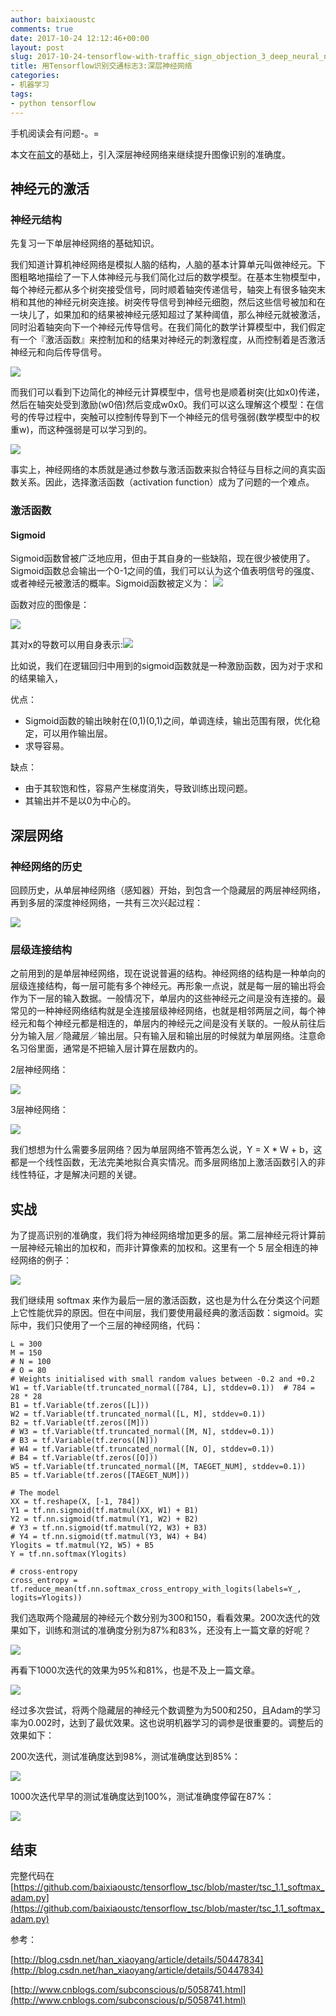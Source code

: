 ```yaml
---
author: baixiaoustc
comments: true
date: 2017-10-24 12:12:46+00:00
layout: post
slug: 2017-10-24-tensorflow-with-traffic_sign_objection_3_deep_neural_networks
title: 用Tensorflow识别交通标志3:深层神经网络
categories:
- 机器学习
tags:
- python tensorflow
---
```



手机阅读会有问题-。=

本文在[前文](http://baixiaoustc.com/2017/10/21/2017-10-21-tensorflow-with-traffic_sign_objection_2_optimizer_selection/)的基础上，引入深层神经网络来继续提升图像识别的准确度。

## 神经元的激活

### 神经元结构

先复习一下单层神经网络的基础知识。

我们知道计算机神经网络是模拟人脑的结构，人脑的基本计算单元叫做神经元。下图粗略地描绘了一下人体神经元与我们简化过后的数学模型。在基本生物模型中，每个神经元都从多个树突接受信号，同时顺着轴突传递信号，轴突上有很多轴突末梢和其他的神经元树突连接。树突传导信号到神经元细胞，然后这些信号被加和在一块儿了，如果加和的结果被神经元感知超过了某种阈值，那么神经元就被激活，同时沿着轴突向下一个神经元传导信号。在我们简化的数学计算模型中，我们假定有一个『激活函数』来控制加和的结果对神经元的刺激程度，从而控制着是否激活神经元和向后传导信号。

![](http://cs231n.github.io/assets/nn1/neuron.png)

而我们可以看到下边简化的神经元计算模型中，信号也是顺着树突(比如x0)传递，然后在轴突处受到激励(w0倍)然后变成w0x0。我们可以这么理解这个模型：在信号的传导过程中，突触可以控制传导到下一个神经元的信号强弱(数学模型中的权重w)，而这种强弱是可以学习到的。

![](http://cs231n.github.io/assets/nn1/neuron_model.jpeg)

事实上，神经网络的本质就是通过参数与激活函数来拟合特征与目标之间的真实函数关系。因此，选择激活函数（activation function）成为了问题的一个难点。

### 激活函数

#### Sigmoid

Sigmoid函数曾被广泛地应用，但由于其自身的一些缺陷，现在很少被使用了。Sigmoid函数总会输出一个0-1之间的值，我们可以认为这个值表明信号的强度、或者神经元被激活的概率。Sigmoid函数被定义为：
![](https://gss3.bdstatic.com/-Po3dSag_xI4khGkpoWK1HF6hhy/baike/s%3D99/sign=a46bd6f1dd33c895a27e9472d01340df/0df3d7ca7bcb0a4659502a5f6f63f6246b60af62.jpg)

函数对应的图像是：

![](http://cs231n.github.io/assets/nn1/sigmoid.jpeg)

其对x的导数可以用自身表示:![](https://gss1.bdstatic.com/-vo3dSag_xI4khGkpoWK1HF6hhy/baike/s%3D236/sign=375012cedfca7bcb797bc02c88086b3f/64380cd7912397dde41ab3095182b2b7d0a2875f.jpg)


比如说，我们在逻辑回归中用到的sigmoid函数就是一种激励函数，因为对于求和的结果输入，

优点：

* Sigmoid函数的输出映射在(0,1)(0,1)之间，单调连续，输出范围有限，优化稳定，可以用作输出层。
* 求导容易。

缺点：

* 由于其软饱和性，容易产生梯度消失，导致训练出现问题。
* 其输出并不是以0为中心的。

## 深层网络

### 神经网络的历史

回顾历史，从单层神经网络（感知器）开始，到包含一个隐藏层的两层神经网络，再到多层的深度神经网络，一共有三次兴起过程：

![](http://images2015.cnblogs.com/blog/673793/201512/673793-20151228170208120-1856567090.jpg)

### 层级连接结构

之前用到的是单层神经网络，现在说说普遍的结构。神经网络的结构是一种单向的层级连接结构，每一层可能有多个神经元。再形象一点说，就是每一层的输出将会作为下一层的输入数据。一般情况下，单层内的这些神经元之间是没有连接的。最常见的一种神经网络结构就是全连接层级神经网络，也就是相邻两层之间，每个神经元和每个神经元都是相连的，单层内的神经元之间是没有关联的。一般从前往后分为输入层／隐藏层／输出层。只有输入层和输出层的时候就为单层网络。注意命名习俗里面，通常是不把输入层计算在层数内的。

2层神经网络：

 ![](http://cs231n.github.io/assets/nn1/neural_net.jpeg)
 
3层神经网络：

 ![](http://cs231n.github.io/assets/nn1/neural_net2.jpeg)
 
我们想想为什么需要多层网络？因为单层网络不管再怎么说，Y = X * W + b，这都是一个线性函数，无法完美地拟合真实情况。而多层网络加上激活函数引入的非线性特征，才是解决问题的关键。

## 实战

为了提高识别的准确度，我们将为神经网络增加更多的层。第二层神经元将计算前一层神经元输出的加权和，而非计算像素的加权和。这里有一个 5 层全相连的神经网络的例子：

![](http://oiz85bhef.bkt.clouddn.com/image/Jietu20171024-192925.jpg)

我们继续用 softmax 来作为最后一层的激活函数，这也是为什么在分类这个问题上它性能优异的原因。但在中间层，我们要使用最经典的激活函数：sigmoid。实际中，我们只使用了一个三层的神经网络，代码：

	L = 300
	M = 150
	# N = 100
	# O = 80
	# Weights initialised with small random values between -0.2 and +0.2
	W1 = tf.Variable(tf.truncated_normal([784, L], stddev=0.1))  # 784 = 28 * 28
	B1 = tf.Variable(tf.zeros([L]))
	W2 = tf.Variable(tf.truncated_normal([L, M], stddev=0.1))
	B2 = tf.Variable(tf.zeros([M]))
	# W3 = tf.Variable(tf.truncated_normal([M, N], stddev=0.1))
	# B3 = tf.Variable(tf.zeros([N]))
	# W4 = tf.Variable(tf.truncated_normal([N, O], stddev=0.1))
	# B4 = tf.Variable(tf.zeros([O]))
	W5 = tf.Variable(tf.truncated_normal([M, TAEGET_NUM], stddev=0.1))
	B5 = tf.Variable(tf.zeros([TAEGET_NUM]))
	
	# The model
	XX = tf.reshape(X, [-1, 784])
	Y1 = tf.nn.sigmoid(tf.matmul(XX, W1) + B1)
	Y2 = tf.nn.sigmoid(tf.matmul(Y1, W2) + B2)
	# Y3 = tf.nn.sigmoid(tf.matmul(Y2, W3) + B3)
	# Y4 = tf.nn.sigmoid(tf.matmul(Y3, W4) + B4)
	Ylogits = tf.matmul(Y2, W5) + B5
	Y = tf.nn.softmax(Ylogits)
	
	# cross-entropy
	cross_entropy = tf.reduce_mean(tf.nn.softmax_cross_entropy_with_logits(labels=Y_, logits=Ylogits))


我们选取两个隐藏层的神经元个数分别为300和150，看看效果。200次迭代的效果如下，训练和测试的准确度分别为87%和83%，还没有上一篇文章的好呢？

![](http://oiz85bhef.bkt.clouddn.com/image/201710241936image.png)

再看下1000次迭代的效果为95%和81%，也是不及上一篇文章。

![](http://oiz85bhef.bkt.clouddn.com/image/201710241939image.png)

经过多次尝试，将两个隐藏层的神经元个数调整为为500和250，且Adam的学习率为0.002时，达到了最优效果。这也说明机器学习的调参是很重要的。调整后的效果如下：

200次迭代，测试准确度达到98%，测试准确度达到85%：

![](http://oiz85bhef.bkt.clouddn.com/image/201710241943image.png)

1000次迭代早早的测试准确度达到100%，测试准确度停留在87%：

![](http://oiz85bhef.bkt.clouddn.com/image/201710241945image.png)

## 结束

完整代码在[https://github.com/baixiaoustc/tensorflow_tsc/blob/master/tsc_1.1_softmax_adam.py](https://github.com/baixiaoustc/tensorflow_tsc/blob/master/tsc_1.1_softmax_adam.py)

参考：

[http://blog.csdn.net/han_xiaoyang/article/details/50447834](http://blog.csdn.net/han_xiaoyang/article/details/50447834)

[http://www.cnblogs.com/subconscious/p/5058741.html](http://www.cnblogs.com/subconscious/p/5058741.html)